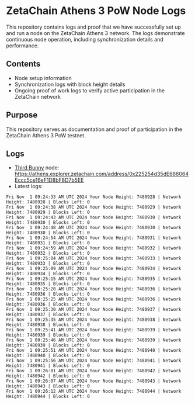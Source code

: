 # ZetaChain Athens 3 PoW Node Logs
This repository contains logs and proof that we have successfully set up and run a node on the ZetaChain Athens 3 network. The logs demonstrate continuous node operation, including synchronization details and performance.

## Contents
- Node setup information
- Synchronization logs with block height details
- Ongoing proof of work logs to verify active participation in the ZetaChain network

## Purpose
This repository serves as documentation and proof of participation in the ZetaChain Athens 3 PoW testnet.

## Logs

- [Third Bunny](https://thirdbunny.xyz/) node: https://athens.explorer.zetachain.com/address/0x225254d35dE666064Eccc5ce16eF1D8bF8D7b5EE
- Latest logs:
```
Fri Nov  1 09:24:33 AM UTC 2024 Your Node Height: 7480928 | Network Height: 7480928 | Blocks Left: 0
Fri Nov  1 09:24:38 AM UTC 2024 Your Node Height: 7480929 | Network Height: 7480929 | Blocks Left: 0
Fri Nov  1 09:24:43 AM UTC 2024 Your Node Height: 7480930 | Network Height: 7480930 | Blocks Left: 0
Fri Nov  1 09:24:48 AM UTC 2024 Your Node Height: 7480930 | Network Height: 7480930 | Blocks Left: 0
Fri Nov  1 09:24:54 AM UTC 2024 Your Node Height: 7480931 | Network Height: 7480931 | Blocks Left: 0
Fri Nov  1 09:24:59 AM UTC 2024 Your Node Height: 7480932 | Network Height: 7480932 | Blocks Left: 0
Fri Nov  1 09:25:04 AM UTC 2024 Your Node Height: 7480933 | Network Height: 7480933 | Blocks Left: 0
Fri Nov  1 09:25:09 AM UTC 2024 Your Node Height: 7480934 | Network Height: 7480934 | Blocks Left: 0
Fri Nov  1 09:25:15 AM UTC 2024 Your Node Height: 7480935 | Network Height: 7480935 | Blocks Left: 0
Fri Nov  1 09:25:20 AM UTC 2024 Your Node Height: 7480936 | Network Height: 7480936 | Blocks Left: 0
Fri Nov  1 09:25:25 AM UTC 2024 Your Node Height: 7480936 | Network Height: 7480936 | Blocks Left: 0
Fri Nov  1 09:25:30 AM UTC 2024 Your Node Height: 7480937 | Network Height: 7480937 | Blocks Left: 0
Fri Nov  1 09:25:35 AM UTC 2024 Your Node Height: 7480938 | Network Height: 7480938 | Blocks Left: 0
Fri Nov  1 09:25:41 AM UTC 2024 Your Node Height: 7480939 | Network Height: 7480939 | Blocks Left: 0
Fri Nov  1 09:25:46 AM UTC 2024 Your Node Height: 7480939 | Network Height: 7480939 | Blocks Left: 0
Fri Nov  1 09:25:51 AM UTC 2024 Your Node Height: 7480940 | Network Height: 7480940 | Blocks Left: 0
Fri Nov  1 09:25:56 AM UTC 2024 Your Node Height: 7480941 | Network Height: 7480941 | Blocks Left: 0
Fri Nov  1 09:26:01 AM UTC 2024 Your Node Height: 7480942 | Network Height: 7480942 | Blocks Left: 0
Fri Nov  1 09:26:07 AM UTC 2024 Your Node Height: 7480943 | Network Height: 7480943 | Blocks Left: 0
Fri Nov  1 09:26:12 AM UTC 2024 Your Node Height: 7480944 | Network Height: 7480944 | Blocks Left: 0
```
